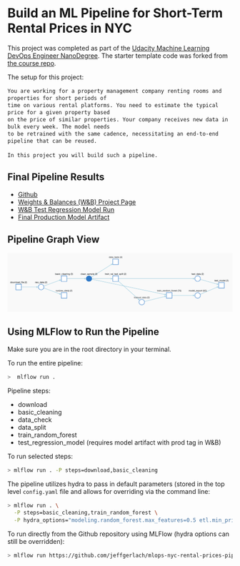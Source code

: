 # Build an ML Pipeline for Short-Term Rental Prices in NYC

This project was completed as part of the [Udacity Machine Learning DevOps Engineer NanoDegree](https://www.udacity.com/course/machine-learning-dev-ops-engineer-nanodegree--nd0821). The starter template code was forked from [the course repo](https://github.com/udacity/nd0821-c2-build-model-workflow-starter).

The setup for this project:

```
You are working for a property management company renting rooms and properties for short periods of 
time on various rental platforms. You need to estimate the typical price for a given property based 
on the price of similar properties. Your company receives new data in bulk every week. The model needs 
to be retrained with the same cadence, necessitating an end-to-end pipeline that can be reused.

In this project you will build such a pipeline.
```

## Final Pipeline Results
* [Github](https://github.com/jeffgerlach/mlops-nyc-rental-prices-pipeline)
* [Weights & Balances (W&B) Project Page](https://wandb.ai/jg06/nyc_airbnb)
* [W&B Test Regression Model Run](https://wandb.ai/jg06/nyc_airbnb/runs/2266xopv/overview)
* [Final Production Model Artifact](https://wandb.ai/jg06/nyc_airbnb/artifacts/model_export/random_forest_export/423fa0cdda5cf694d5b0)

## Pipeline Graph View
![Pipeline](pipeline.png?raw=true)

## Using MLFlow to Run the Pipeline

Make sure you are in the root directory in your terminal.

To run the entire pipeline:
```bash
>  mlflow run .
```

Pipeline steps:
- download
- basic_cleaning
- data_check
- data_split
- train_random_forest
- test_regression_model (requires model artifact with prod tag in W&B)

To run selected steps:
```bash
> mlflow run . -P steps=download,basic_cleaning
```

The pipeline utilizes hydra to pass in default parameters (stored in the top level `config.yaml` file and allows for overriding via the command line:
```bash
> mlflow run . \
  -P steps=basic_cleaning,train_random_forest \
  -P hydra_options="modeling.random_forest.max_features=0.5 etl.min_price=50"
```

To run directly from the Github repository using MLFlow (hydra options can still be overridden):
```bash
> mlflow run https://github.com/jeffgerlach/mlops-nyc-rental-prices-pipeline.git -v 1.0.2"
```